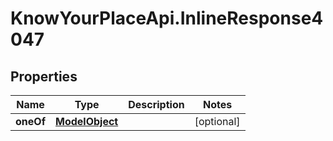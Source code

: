 # KnowYourPlaceApi.InlineResponse4047

## Properties
Name | Type | Description | Notes
------------ | ------------- | ------------- | -------------
**oneOf** | [**ModelObject**](ModelObject.md) |  | [optional] 
